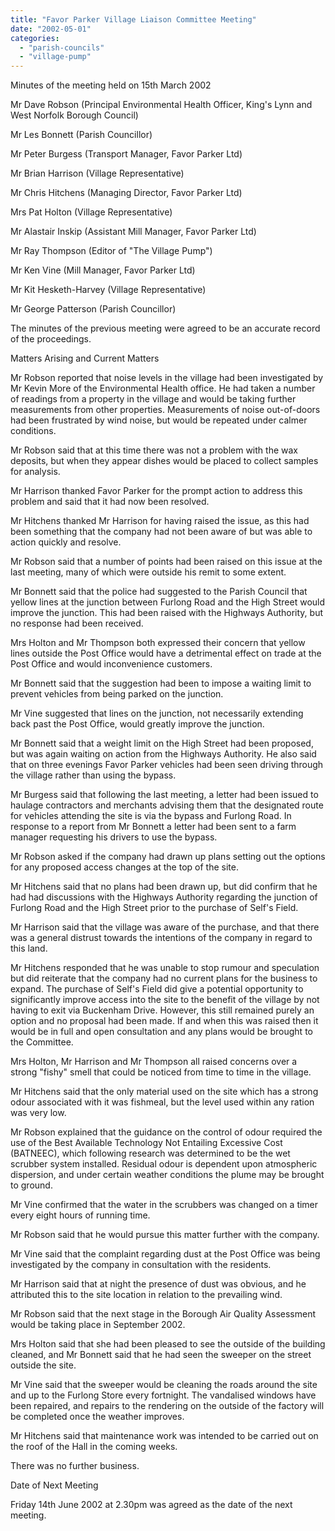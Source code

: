 ```yaml
---
title: "Favor Parker Village Liaison Committee Meeting"
date: "2002-05-01"
categories: 
  - "parish-councils"
  - "village-pump"
---
```


Minutes of the meeting held on 15th March 2002

Mr Dave Robson (Principal Environmental Health Officer, King's Lynn and West Norfolk Borough Council)

Mr Les Bonnett (Parish Councillor)

Mr Peter Burgess (Transport Manager, Favor Parker Ltd)

Mr Brian Harrison (Village Representative)

Mr Chris Hitchens (Managing Director, Favor Parker Ltd)

Mrs Pat Holton (Village Representative)

Mr Alastair Inskip (Assistant Mill Manager, Favor Parker Ltd)

Mr Ray Thompson (Editor of "The Village Pump")

Mr Ken Vine (Mill Manager, Favor Parker Ltd)

Mr Kit Hesketh-Harvey (Village Representative)

Mr George Patterson (Parish Councillor)

The minutes of the previous meeting were agreed to be an accurate record of the proceedings.

Matters Arising and Current Matters

Mr Robson reported that noise levels in the village had been investigated by Mr Kevin More of the Environmental Health office. He had taken a number of readings from a property in the village and would be taking further measurements from other properties. Measurements of noise out-of-doors had been frustrated by wind noise, but would be repeated under calmer conditions.

Mr Robson said that at this time there was not a problem with the wax deposits, but when they appear dishes would be placed to collect samples for analysis.

Mr Harrison thanked Favor Parker for the prompt action to address this problem and said that it had now been resolved.

Mr Hitchens thanked Mr Harrison for having raised the issue, as this had been something that the company had not been aware of but was able to action quickly and resolve.

Mr Robson said that a number of points had been raised on this issue at the last meeting, many of which were outside his remit to some extent.

Mr Bonnett said that the police had suggested to the Parish Council that yellow lines at the junction between Furlong Road and the High Street would improve the junction. This had been raised with the Highways Authority, but no response had been received.

Mrs Holton and Mr Thompson both expressed their concern that yellow lines outside the Post Office would have a detrimental effect on trade at the Post Office and would inconvenience customers.

Mr Bonnett said that the suggestion had been to impose a waiting limit to prevent vehicles from being parked on the junction.

Mr Vine suggested that lines on the junction, not necessarily extending back past the Post Office, would greatly improve the junction.

Mr Bonnett said that a weight limit on the High Street had been proposed, but was again waiting on action from the Highways Authority. He also said that on three evenings Favor Parker vehicles had been seen driving through the village rather than using the bypass.

Mr Burgess said that following the last meeting, a letter had been issued to haulage contractors and merchants advising them that the designated route for vehicles attending the site is via the bypass and Furlong Road. In response to a report from Mr Bonnett a letter had been sent to a farm manager requesting his drivers to use the bypass.

Mr Robson asked if the company had drawn up plans setting out the options for any proposed access changes at the top of the site.

Mr Hitchens said that no plans had been drawn up, but did confirm that he had had discussions with the Highways Authority regarding the junction of Furlong Road and the High Street prior to the purchase of Self's Field.

Mr Harrison said that the village was aware of the purchase, and that there was a general distrust towards the intentions of the company in regard to this land.

Mr Hitchens responded that he was unable to stop rumour and speculation but did reiterate that the company had no current plans for the business to expand. The purchase of Self's Field did give a potential opportunity to significantly improve access into the site to the benefit of the village by not having to exit via Buckenham Drive. However, this still remained purely an option and no proposal had been made. If and when this was raised then it would be in full and open consultation and any plans would be brought to the Committee.

Mrs Holton, Mr Harrison and Mr Thompson all raised concerns over a strong "fishy" smell that could be noticed from time to time in the village.

Mr Hitchens said that the only material used on the site which has a strong odour associated with it was fishmeal, but the level used within any ration was very low.

Mr Robson explained that the guidance on the control of odour required the use of the Best Available Technology Not Entailing Excessive Cost (BATNEEC), which following research was determined to be the wet scrubber system installed. Residual odour is dependent upon atmospheric dispersion, and under certain weather conditions the plume may be brought to ground.

Mr Vine confirmed that the water in the scrubbers was changed on a timer every eight hours of running time.

Mr Robson said that he would pursue this matter further with the company.

Mr Vine said that the complaint regarding dust at the Post Office was being investigated by the company in consultation with the residents.

Mr Harrison said that at night the presence of dust was obvious, and he attributed this to the site location in relation to the prevailing wind.

Mr Robson said that the next stage in the Borough Air Quality Assessment would be taking place in September 2002.

Mrs Holton said that she had been pleased to see the outside of the building cleaned, and Mr Bonnett said that he had seen the sweeper on the street outside the site.

Mr Vine said that the sweeper would be cleaning the roads around the site and up to the Furlong Store every fortnight. The vandalised windows have been repaired, and repairs to the rendering on the outside of the factory will be completed once the weather improves.

Mr Hitchens said that maintenance work was intended to be carried out on the roof of the Hall in the coming weeks.

There was no further business.

Date of Next Meeting

Friday 14th June 2002 at 2.30pm was agreed as the date of the next meeting.
